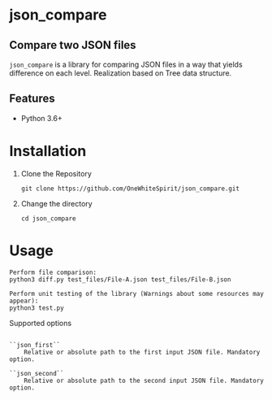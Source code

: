 # json_compare

Compare two JSON files
----------

``json_compare`` is a library for comparing JSON files in a way that yields difference on each level. Realization based on Tree data structure.

Features
----------

- Python 3.6+


Installation
===============

1. Clone the Repository

    ``` git clone https://github.com/OneWhiteSpirit/json_compare.git ```
2. Change the directory

    ``` cd json_compare ```

Usage
===============
	Perform file comparison:
	python3 diff.py test_files/File-A.json test_files/File-B.json

	Perform unit testing of the library (Warnings about some resources may appear):
	python3 test.py


Supported options
~~~~~~~~~~~~~~~~~~~~~~

``json_first``
	Relative or absolute path to the first input JSON file. Mandatory option.

``json_second``
	Relative or absolute path to the second input JSON file. Mandatory option.

